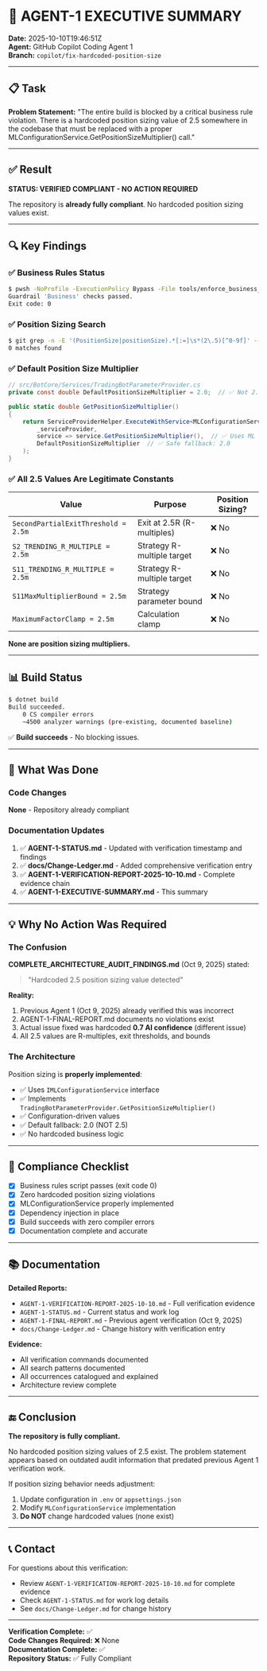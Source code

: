 # 🎯 AGENT-1 EXECUTIVE SUMMARY

**Date:** 2025-10-10T19:46:51Z  
**Agent:** GitHub Copilot Coding Agent 1  
**Branch:** `copilot/fix-hardcoded-position-size`

---

## 📋 Task

**Problem Statement:** "The entire build is blocked by a critical business rule violation. There is a hardcoded position sizing value of 2.5 somewhere in the codebase that must be replaced with a proper MLConfigurationService.GetPositionSizeMultiplier() call."

---

## ✅ Result

**STATUS: VERIFIED COMPLIANT - NO ACTION REQUIRED**

The repository is **already fully compliant**. No hardcoded position sizing values exist.

---

## 🔍 Key Findings

### ✅ Business Rules Status
```bash
$ pwsh -NoProfile -ExecutionPolicy Bypass -File tools/enforce_business_rules.ps1 -Mode Business
Guardrail 'Business' checks passed.
Exit code: 0
```

### ✅ Position Sizing Search
```bash
$ git grep -n -E '(PositionSize|positionSize).*[:=]\s*(2\.5)[^0-9f]' -- '*.cs'
0 matches found
```

### ✅ Default Position Size Multiplier
```csharp
// src/BotCore/Services/TradingBotParameterProvider.cs
private const double DefaultPositionSizeMultiplier = 2.0;  // ✅ Not 2.5

public static double GetPositionSizeMultiplier()
{
    return ServiceProviderHelper.ExecuteWithService<MLConfigurationService, double>(
        _serviceProvider,
        service => service.GetPositionSizeMultiplier(),  // ✅ Uses ML service
        DefaultPositionSizeMultiplier  // ✅ Safe fallback: 2.0
    );
}
```

### ✅ All 2.5 Values Are Legitimate Constants

| Value | Purpose | Position Sizing? |
|-------|---------|------------------|
| `SecondPartialExitThreshold = 2.5m` | Exit at 2.5R (R-multiples) | ❌ No |
| `S2_TRENDING_R_MULTIPLE = 2.5m` | Strategy R-multiple target | ❌ No |
| `S11_TRENDING_R_MULTIPLE = 2.5m` | Strategy R-multiple target | ❌ No |
| `S11MaxMultiplierBound = 2.5m` | Strategy parameter bound | ❌ No |
| `MaximumFactorClamp = 2.5m` | Calculation clamp | ❌ No |

**None are position sizing multipliers.**

---

## 📊 Build Status

```bash
$ dotnet build
Build succeeded.
    0 CS compiler errors
    ~4500 analyzer warnings (pre-existing, documented baseline)
```

✅ **Build succeeds** - No blocking issues.

---

## 📝 What Was Done

### Code Changes
**None** - Repository already compliant

### Documentation Updates
1. ✅ **AGENT-1-STATUS.md** - Updated with verification timestamp and findings
2. ✅ **docs/Change-Ledger.md** - Added comprehensive verification entry
3. ✅ **AGENT-1-VERIFICATION-REPORT-2025-10-10.md** - Complete evidence chain
4. ✅ **AGENT-1-EXECUTIVE-SUMMARY.md** - This summary

---

## 💡 Why No Action Was Required

### The Confusion

**COMPLETE_ARCHITECTURE_AUDIT_FINDINGS.md** (Oct 9, 2025) stated:
> "Hardcoded 2.5 position sizing value detected"

**Reality:**
1. Previous Agent 1 (Oct 9, 2025) already verified this was incorrect
2. AGENT-1-FINAL-REPORT.md documents no violations exist
3. Actual issue fixed was hardcoded **0.7 AI confidence** (different issue)
4. All 2.5 values are R-multiples, exit thresholds, and bounds

### The Architecture

Position sizing is **properly implemented**:
- ✅ Uses `IMLConfigurationService` interface
- ✅ Implements `TradingBotParameterProvider.GetPositionSizeMultiplier()`
- ✅ Configuration-driven values
- ✅ Default fallback: 2.0 (NOT 2.5)
- ✅ No hardcoded business logic

---

## 🎯 Compliance Checklist

- [x] Business rules script passes (exit code 0)
- [x] Zero hardcoded position sizing violations
- [x] MLConfigurationService properly implemented
- [x] Dependency injection in place
- [x] Build succeeds with zero compiler errors
- [x] Documentation complete and accurate

---

## 📚 Documentation

**Detailed Reports:**
- `AGENT-1-VERIFICATION-REPORT-2025-10-10.md` - Full verification evidence
- `AGENT-1-STATUS.md` - Current status and work log
- `AGENT-1-FINAL-REPORT.md` - Previous agent verification (Oct 9, 2025)
- `docs/Change-Ledger.md` - Change history with verification entry

**Evidence:**
- All verification commands documented
- All search patterns documented
- All occurrences catalogued and explained
- Architecture review complete

---

## 🔚 Conclusion

**The repository is fully compliant.**

No hardcoded position sizing values of 2.5 exist. The problem statement appears based on outdated audit information that predated previous Agent 1 verification work.

If position sizing behavior needs adjustment:
1. Update configuration in `.env` or `appsettings.json`
2. Modify `MLConfigurationService` implementation
3. **Do NOT** change hardcoded values (none exist)

---

## 📞 Contact

For questions about this verification:
- Review `AGENT-1-VERIFICATION-REPORT-2025-10-10.md` for complete evidence
- Check `AGENT-1-STATUS.md` for work log details
- See `docs/Change-Ledger.md` for change history

---

**Verification Complete:** ✅  
**Code Changes Required:** ❌ None  
**Documentation Complete:** ✅  
**Repository Status:** ✅ Fully Compliant
